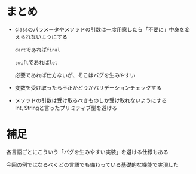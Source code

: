# まとめ

- classのパラメータやメソッドの引数は一度用意したら「不要に」中身を変えられないようにする

  `dart`であれば`final`

  `swift`であれば`let`

  必要であれば仕方ないが、そこはバグを生みやすい

- 変数を受け取ったら不正かどうかバリデーションチェックする

- メソッドの引数は受け取るべきものしか受け取れないようにする  
  Int, Stringと言ったプリミティブ型を避ける
  

# 補足
各言語ごとにこういう「バグを生みやすい実装」を避ける仕様もある

今回の例ではなるべくどの言語でも備わっている基礎的な機能で実現した


